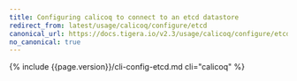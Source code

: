 ```yaml
---
title: Configuring calicoq to connect to an etcd datastore
redirect_from: latest/usage/calicoq/configure/etcd
canonical_url: https://docs.tigera.io/v2.3/usage/calicoq/configure/etcd
no_canonical: true
---
```


{% include {{page.version}}/cli-config-etcd.md cli="calicoq" %}

